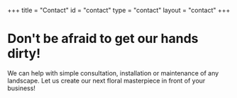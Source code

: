 +++
title = "Contact"
id = "contact"
type = "contact"
layout = "contact"
+++

# Don't be afraid to get our hands dirty!

We can help with simple consultation, installation or maintenance of any landscape. Let us create our next floral masterpiece in front of your business!
